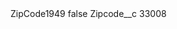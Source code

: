<?xml version="1.0" encoding="UTF-8"?>
<CustomMetadata xmlns="http://soap.sforce.com/2006/04/metadata" xmlns:xsi="http://www.w3.org/2001/XMLSchema-instance" xmlns:xsd="http://www.w3.org/2001/XMLSchema">
    <label>ZipCode1949</label>
    <protected>false</protected>
    <values>
        <field>Zipcode__c</field>
        <value xsi:type="xsd:string">33008</value>
    </values>
</CustomMetadata>
